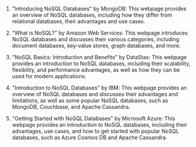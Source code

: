 

1. "Introducing NoSQL Databases" by MongoDB: This webpage provides an overview of NoSQL databases, including how they differ from relational databases, their advantages and use cases.

2. "What is NoSQL?" by Amazon Web Services: This webpage introduces NoSQL databases and discusses their various categories, including document databases, key-value stores, graph databases, and more.

3. "NoSQL Basics: Introduction and Benefits" by DataStax: This webpage provides an introduction to NoSQL databases, including their scalability, flexibility, and performance advantages, as well as how they can be used for modern applications.

4. "Introduction to NoSQL Databases" by IBM: This webpage provides an overview of NoSQL databases and discusses their advantages and limitations, as well as some popular NoSQL databases, such as MongoDB, Couchbase, and Apache Cassandra.

5. "Getting Started with NoSQL Databases" by Microsoft Azure: This webpage provides an introduction to NoSQL databases, including their advantages, use cases, and how to get started with popular NoSQL databases, such as Azure Cosmos DB and Apache Cassandra.